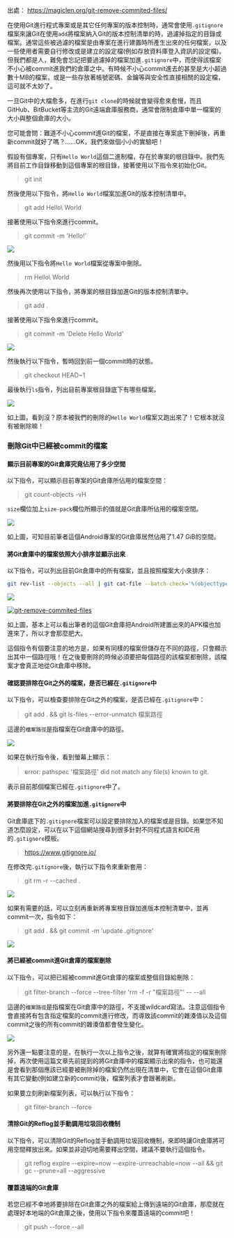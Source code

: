 

出處： https://magiclen.org/git-remove-commited-files/

在使用Git進行程式專案或是其它任何專案的版本控制時，通常會使用`.gitignore`檔案來讓Git在使用`add`將檔案納入Git的版本控制清單的時，過濾掉指定的目錄或檔案。通常這些被過濾的檔案是由專案在進行建置時所產生出來的任何檔案，以及一些使用者需要自行修改或是建立的設定檔(例如存放資料庫登入資訊的設定檔)。但我們都是人，難免會忘記把要過濾掉的檔案加進`.gitignore`中，而使得該檔案不小心被commit進我們的倉庫之中。有時候不小心commit進去的甚至是大小超過數十MB的檔案，或是一些存放著帳號密碼、金鑰等與安全性直接相關的設定檔，這可就不太妙了。

一旦Git中的大檔愈多，在進行`git clone`的時候就會變得愈來愈慢，而且GitHub、BitBucket等主流的Git遠端倉庫服務商，通常會限制倉庫中單一檔案的大小與整個倉庫的大小。

您可能會問：難道不小心commit進Git的檔案，不是直接在專案底下刪掉後，再重新commit就好了嗎？……OK，我們來做個小小的實驗吧！

假設有個專案，只有`Hello World`這個二進制檔，存在於專案的根目錄中。我們先將目前工作目錄移動到這個專案的根目錄，接著使用以下指令來初始化Git。

> git init

然後使用以下指令，將`Hello World`檔案加進Git的版本控制清單中。

> git add Hello\ World

接著使用以下指令來進行commit。

> git commit -m 'Hello!'



![](images/shot-02.png)

然後用以下指令將`Hello World`檔案從專案中刪除。

> rm Hello\ World

然後再次使用以下指令，將專案的根目錄加進Git的版本控制清單中。

> git add .

接著使用以下指令來進行commit。

> git commit -m 'Delete Hello World'

![](images/shot-03.png)



然後執行以下指令，暫時回到前一個commit時的狀態。

> git checkout HEAD~1

最後執行`ls`指令，列出目前專案根目錄底下有哪些檔案。

![](images/shot-04.png)

如上圖，看到沒？原本被我們的刪除的`Hello World`檔案又跑出來了！它根本就沒有被刪除嘛！

### 刪除Git中已經被commit的檔案

#### 顯示目前專案的Git倉庫究竟佔用了多少空間

以下指令，可以顯示目前專案的Git倉庫所佔用的檔案空間：

> git count-objects -vH

`size`欄位加上`size-pack`欄位所顯示的值就是Git倉庫所佔用的檔案空間。



![](images/shot-05.png)



如上圖，可知目前筆者這個Android專案的Git倉庫居然佔用了1.47 GiB的空間。

#### 將Git倉庫中的檔案依照大小排序並顯示出來

以下指令，可以列出目前Git倉庫中的所有檔案，並且按照檔案大小來排序：

```bash
git rev-list --objects --all | git cat-file --batch-check='%(objecttype) %(objectname) %(objectsize) %(rest)' | sed -n 's/^blob //p' | sort --numeric-sort --key=2 | cut -c 1-12,41- | $(command -v gnumfmt || echo numfmt) --field=2 --to=iec-i --suffix=B --padding=7 --round=nearest
```

![](images/shot-06.png)

[![git-remove-commited-files](https://img.magiclen.org/albums/git-remove-commited-files/shot-07.png)](https://img.magiclen.org/albums/git-remove-commited-files/shot-07.png)

如上圖，基本上可以看出筆者的這個Git倉庫把Android所建置出來的APK檔也加進來了，所以才會那麼肥大。

這個指令有個要注意的地方是，如果有同樣的檔案但儲存在不同的路徑，只會顯示出其中一個路徑哦！在之後要刪除的時候必須要把每個路徑的該檔案都刪除，該檔案才會真正地從Git倉庫中移除。

#### 確認要排除在Git之外的檔案，是否已經在`.gitignore`中

以下指令，可以檢查要排除在Git之外的檔案，是否已經在`.gitignore`中：

> git add . && git ls-files --error-unmatch 檔案路徑

這邊的`檔案路徑`是指檔案在Git倉庫中的路徑。

![](images/shot-12.png)



如果在執行指令後，看到螢幕上顯示：

> error: pathspec '檔案路徑' did not match any file(s) known to git.

表示目前那個檔案已經在`.gitignore`中了。

#### 將要排除在Git之外的檔案加進`.gitignore`中

Git倉庫底下的`.gitignore`檔案可以設定要排除加入的檔案或是目錄。如果您不知道怎麼設定，可以在以下這個網站搜尋到很多針對不同程式語言和IDE用的`.gitignore`模板。

> https://www.gitignore.io/

在修改完`.gitignore`後，執行以下指令來重新套用：

> git rm -r --cached .

![](images/shot-08.png)

如果有需要的話，可以立刻再重新將專案根目錄加進版本控制清單中，並再commit一次，指令如下：

> git add . && git commit -m 'update .gitignore'



![](images/shot-09.png)



#### 將已經被commit進Git倉庫的檔案刪除

以下指令，可以把已經被commit進Git倉庫的檔案或整個目錄給刪除：

> git filter-branch --force --tree-filter 'rm -f -r "檔案路徑"' -- --all

這邊的`檔案路徑`是指檔案在Git倉庫中的路徑，不支援wildcard寫法。注意這個指令會直接將有包含指定檔案的commit進行修改，而導致該commit的雜湊值以及這個commit之後的所有commit的雜湊值都會發生變化。



![](images/shot-14.png)

另外還一點要注意的是，在執行一次以上指令之後，就算有確實將指定的檔案刪除掉，再次使用這篇文章先前提到的將Git倉庫中的檔案顯示出來的指令，也可能還是會看到那個應該已經要被刪除掉的檔案仍然出現在清單中，它會在這個Git倉庫有其它變動(例如建立新的commit)後，檔案列表才會跟著刷新。

如果要立刻刷新檔案列表，可以執行以下指令：

> git filter-branch --force

#### 清除Git的Reflog並手動調用垃圾回收機制

以下指令，可以清除Git的Reflog並手動調用垃圾回收機制，來即時讓Git倉庫將可用空間釋放出來。如果並非迫切地需要釋出空間，建議不要執行這個指令。

> git reflog expire --expire=now --expire-unreachable=now --all && git gc --prune=all --aggressive

#### 覆蓋遠端的Git倉庫

若您已經不幸地將要排除在Git倉庫之外的檔案給上傳到遠端的Git倉庫，那麼就在處理好本地端的Git倉庫之後，使用以下指令來覆蓋遠端的commit吧！

> git push --force --all